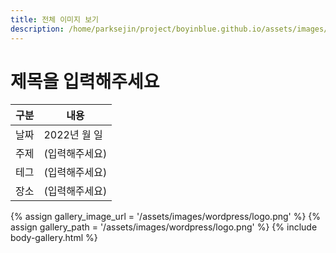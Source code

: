 ```yaml
---
title: 전체 이미지 보기
description: /home/parksejin/project/boyinblue.github.io/assets/images/wordpress
---
```



제목을 입력해주세요
===


|구분|내용|
|---|---|
|날짜|2022년 월 일|
|주제|(입력해주세요)|
|테그|(입력해주세요)|
|장소|(입력해주세요)|


{% assign gallery_image_url = '/assets/images/wordpress/logo.png' %}
{% assign gallery_path = '/assets/images/wordpress/logo.png' %}
{% include body-gallery.html %}

